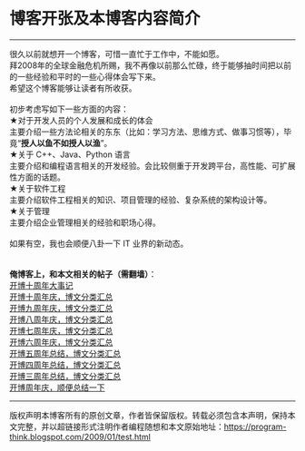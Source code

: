 # 博客开张及本博客内容简介 

-----

<div class="post-body entry-content">
很久以前就想开一个博客，可惜一直忙于工作中，不能如愿。<br/>
拜2008年的全球金融危机所赐，我不再像以前那么忙碌，终于能够抽时间把以前的一些经验和平时的一些心得体会写下来。<br/>
希望这个博客能够让读者有所收获。<br/>
<br/>
初步考虑写如下一些方面的内容：<br/>
★对于开发人员的个人发展和成长的体会<br/>
主要介绍一些方法论相关的东东（比如：学习方法、思维方式、做事习惯等），毕竟“<b>授人以鱼不如授人以渔</b>”。<br/>
★关于 C++、Java、Python 语言<br/>
主要介绍和编程语言相关的开发经验。会比较侧重于开发跨平台，高性能、可扩展性方面的话题。<br/>
★关于软件工程<br/>
主要介绍软件工程相关的知识、项目管理的经验、复杂系统的架构设计等。<br/>
★关于管理<br/>
主要介绍企业管理相关的经验和职场心得。<br/>
<br/>
如果有空，我也会顺便八卦一下 IT 业界的新动态。<br/>
<br/>
<br/>
<b>俺博客上，和本文相关的帖子（需翻墙）</b>：<br/>
<a href="../../2019/01/Memorabilia.md">开博十周年大事记</a><br/>
<a href="../../2019/01/ten-years-blogging.md">开博十周年庆，博文分类汇总</a><br/>
<a href="../../2018/01/nine-years-blogging.md">开博九周年庆，博文分类汇总</a><br/>
<a href="../../2017/01/eight-years-blogging.md">开博八周年庆，博文分类汇总</a><br/>
<a href="../../2016/01/seven-years-blogging.md">开博七周年庆，博文分类汇总</a><br/>
<a href="../../2015/01/six-years-blogging.md">开博六周年庆，博文分类汇总</a><br/>
<a href="../../2014/01/five-years-blogging.md">开博五周年总结，博文分类汇总</a><br/>
<a href="../../2013/01/four-years-blogging.md">开博四周年总结，博文分类汇总</a><br/>
<a href="../../2012/01/three-years-blogging.md">开博三周年总结，博文分类汇总</a><br/>
<a href="../../2010/01/2009-review.md">开博周年庆，顺便总结一下</a>
</div>


------------------------------------------------

版权声明本博客所有的原创文章，作者皆保留版权。转载必须包含本声明，保持本文完整，并以超链接形式注明作者编程随想和本文原始地址：https://program-think.blogspot.com/2009/01/test.html
